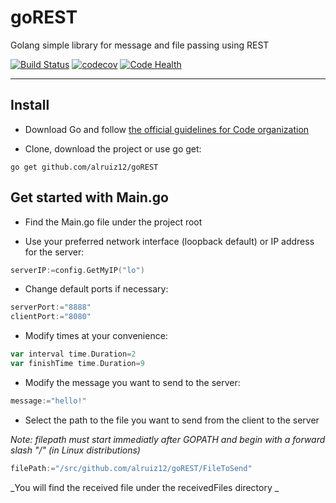 # goREST
Golang simple library for message and file passing using REST


[![Build Status](https://travis-ci.org/alruiz12/goREST.svg?branch=master)](https://travis-ci.org/alruiz12/goREST)
[![codecov](https://codecov.io/gh/alruiz12/goREST/branch/master/graph/badge.svg)](https://codecov.io/gh/alruiz12/goREST)
[![Code Health](https://landscape.io/github/alruiz12/goREST/master/landscape.svg?style=flat)](https://landscape.io/github/alruiz12/goREST/master)

___
## Install
* Download Go and follow [the official guidelines for Code organization](https://golang.org/doc/code.html#Organization) 

* Clone, download the project or use go get:

`go get github.com/alruiz12/goREST`

## Get started with Main.go
* Find the Main.go file under the project root

* Use your preferred network interface (loopback default) or IP address for the server:
```go
serverIP:=config.GetMyIP("lo")
```

* Change default ports if necessary:
```go
serverPort:="8888"
clientPort:="8080"
```

* Modify times at your convenience:
```go
var interval time.Duration=2
var finishTime time.Duration=9
```

* Modify the message you want to send to the server:
```go
message:="hello!"
```

* Select the path to the file you want to send from the client to the server

_Note: filepath must start immediatly after GOPATH and begin with a forward slash "/" (in Linux distributions)_
```go
filePath:="/src/github.com/alruiz12/goREST/FileToSend"
```
_You will find the received file under the receivedFiles directory _

